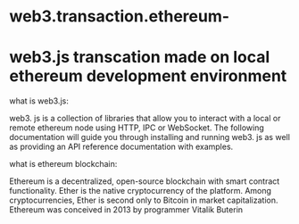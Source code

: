 # web3.transaction.ethereum-
# web3.js transcation made on local ethereum development environment
 what is web3.js:
 
web3. js is a collection of libraries that allow you to interact with a local or remote ethereum node using HTTP, IPC or WebSocket. The following documentation will guide you through installing and running web3. js as well as providing an API reference documentation with examples.

what is ethereum blockchain:

Ethereum is a decentralized, open-source blockchain with smart contract functionality. Ether is the native cryptocurrency of the platform. Among cryptocurrencies, Ether is second only to Bitcoin in market capitalization. Ethereum was conceived in 2013 by programmer Vitalik Buterin
 
